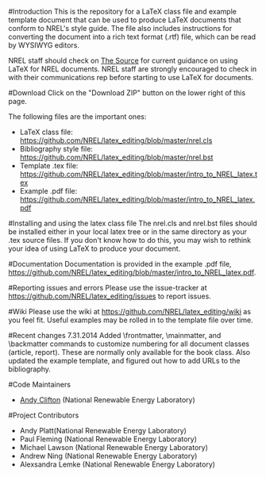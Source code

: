 #Introduction
This is the repository for a LaTeX class file and example template document that can be used to produce LaTeX documents that conform to NREL's style guide. The file also includes instructions for converting the document into a rich text format (.rtf) file, which can be read by WYSIWYG editors.

NREL staff should check on [The Source](http://thesource.nrel.gov/communications/templates.html) for current guidance on using LaTeX for NREL documents. NREL staff are strongly encouraged to check in with their communications rep before starting to use LaTeX for documents.

#Download
Click on the "Download ZIP" button on the lower right of this page. 

The following files are the important ones:
* LaTeX class file: https://github.com/NREL/latex_editing/blob/master/nrel.cls
* Bibliography style file: https://github.com/NREL/latex_editing/blob/master/nrel.bst
* Template .tex file: https://github.com/NREL/latex_editing/blob/master/intro_to_NREL_latex.tex
* Example .pdf file: https://github.com/NREL/latex_editing/blob/master/intro_to_NREL_latex.pdf

#Installing and using the latex class file
The nrel.cls and nrel.bst files should be installed either in your local latex tree or in the same directory as your .tex source files. If you don't know how to do this, you may wish to rethink your idea of using LaTeX to produce your document.

#Documentation
Documentation is provided in the example .pdf file, https://github.com/NREL/latex_editing/blob/master/intro_to_NREL_latex.pdf.

#Reporting issues and errors
Please use the issue-tracker at https://github.com/NREL/latex_editing/issues to report issues.

#Wiki
Please use the wiki at https://github.com/NREL/latex_editing/wiki as you feel fit. Useful examples may be rolled in to the template file over time.

#Recent changes
7.31.2014 Added \frontmatter, \mainmatter, and \backmatter commands to customize numbering for all document classes (article, report). These are normally only available for the book class. Also updated the example template, and figured out how to add URLs to the bibliography.

#Code Maintainers
* [Andy Clifton](mailto:andrew.clifton@nrel.gov) (National Renewable Energy Laboratory)

#Project Contributors
* Andy Platt(National Renewable Energy Laboratory)
* Paul Fleming (National Renewable Energy Laboratory)
* Michael Lawson (National Renewable Energy Laboratory)
* Andrew Ning (National Renewable Energy Laboratory)
* Alexsandra Lemke (National Renewable Energy Laboratory)
